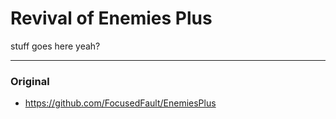 # Revival of Enemies Plus

stuff goes here yeah?

---

### Original

- https://github.com/FocusedFault/EnemiesPlus